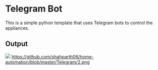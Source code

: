 # Telegram Bot #

This is a simple python template that uses Telegram bots to control the appliances.

## Output ##

![](https://github.com/shahparth06/home-automation/blob/master/Telegram/1.png)
https://github.com/shahparth06/home-automation/blob/master/Telegram/2.png
